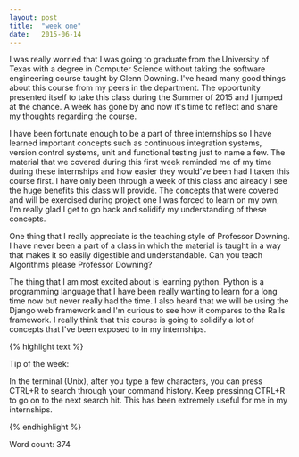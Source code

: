 ```yaml
---
layout: post
title:  "week one"
date:   2015-06-14
---
```


I was really worried that I was going to graduate from the University of Texas with a degree in Computer Science without taking the software engineering course taught by Glenn Downing. I've heard many good things about this course from my peers in the department. The opportunity presented itself to take this class during the Summer of 2015 and I jumped at the chance. A week has gone by and now it's time to reflect and share my thoughts regarding the course. 

I have been fortunate enough to be a part of three internships so I have learned important concepts such as continuous integration systems, version control systems, unit and functional testing just to name a few. The material that we covered during this first week reminded me of my time during these internships and how easier they would've been had I taken this course first. I have only been through a week of this class and already I see the huge benefits this class will provide. The concepts that were covered and will be exercised during project one I was forced to learn on my own, I'm really glad I get to go back and solidify my understanding of these concepts. 

One thing that I really appreciate is the teaching style of Professor Downing. I have never been a part of a class in which the material is taught in a way that makes it so easily digestible and understandable. Can you teach Algorithms please Professor Downing?

The thing that I am most excited about is learning python. Python is a programming language that I have been really wanting to learn for a long time now but never really had the time. I also heard that we will be using the Django web framework and I'm curious to see how it compares to the Rails framework. I really think that this course is going to solidify a lot of concepts that I've been exposed to in my internships.

{% highlight text %}

Tip of the week:

In the terminal (Unix), after you type a few characters, 
you can press CTRL+R to search through your command history.
Keep pressinng CTRL+R to go on to the next search hit.
This has been extremely useful for me in my internships.

{% endhighlight %}

Word count: 374

